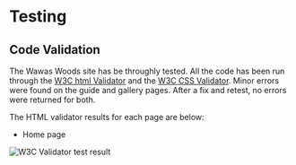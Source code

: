# Testing
## Code Validation
The Wawas Woods site has be throughly tested. All the code has been run through the [W3C html Validator](https://validator.w3.org/) and the [W3C CSS Validator](https://jigsaw.w3.org/css-validator/). Minor errors were found on the guide and gallery pages. After a fix and retest, no errors were returned for both. 

The HTML validator results for each page are below:

* Home page

![W3C Validator test result](assets/readme-images/w3ctesting.png)